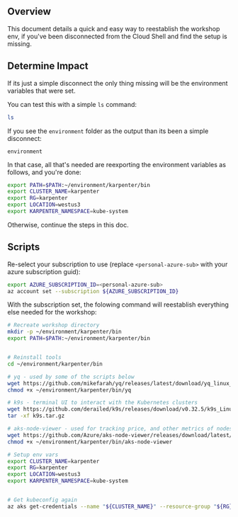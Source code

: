 ## Overview

This document details a quick and easy way to reestablish the workshop env, if you've been disconnected from the Cloud Shell and find the setup is missing.

## Determine Impact

If its just a simple disconnect the only thing missing will be the environment variables that were set.

You can test this with a simple `ls` command:
```bash
ls
```

If you see the `environment` folder as the output than its been a simple disconnect:
```
environment
```

In that case, all that's needed are reexporting the environment variables as follows, and you're done:
```bash
export PATH=$PATH:~/environment/karpenter/bin
export CLUSTER_NAME=karpenter
export RG=karpenter
export LOCATION=westus3
export KARPENTER_NAMESPACE=kube-system
```

Otherwise, continue the steps in this doc.

## Scripts

Re-select your subscription to use (replace `<personal-azure-sub>` with your azure subscription guid):

```bash
export AZURE_SUBSCRIPTION_ID=<personal-azure-sub>
az account set --subscription ${AZURE_SUBSCRIPTION_ID}
```

With the subscription set, the folowing command will reestablish everything else needed for the workshop:

```bash
# Recreate workshop directory
mkdir -p ~/environment/karpenter/bin
export PATH=$PATH:~/environment/karpenter/bin


# Reinstall tools
cd ~/environment/karpenter/bin

# yq - used by some of the scripts below
wget https://github.com/mikefarah/yq/releases/latest/download/yq_linux_amd64 -O ~/environment/karpenter/bin/yq
chmod +x ~/environment/karpenter/bin/yq

# k9s - terminal UI to interact with the Kubernetes clusters
wget https://github.com/derailed/k9s/releases/download/v0.32.5/k9s_Linux_amd64.tar.gz -O ~/environment/karpenter/bin/k9s.tar.gz
tar -xf k9s.tar.gz

# aks-node-viewer - used for tracking price, and other metrics of nodes
wget https://github.com/Azure/aks-node-viewer/releases/download/latest/aks-node-viewer_Linux_x86_64 -O ~/environment/karpenter/bin/aks-node-viewer
chmod +x ~/environment/karpenter/bin/aks-node-viewer

# Setup env vars
export CLUSTER_NAME=karpenter
export RG=karpenter
export LOCATION=westus3
export KARPENTER_NAMESPACE=kube-system


# Get kubeconfig again
az aks get-credentials --name "${CLUSTER_NAME}" --resource-group "${RG}" --overwrite-existing
```